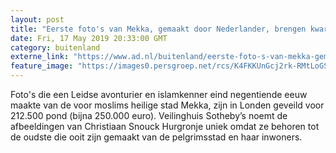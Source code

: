 ```yaml
---
layout: post
title: "Eerste foto's van Mekka, gemaakt door Nederlander, brengen kwart miljoen op"
date: Fri, 17 May 2019 20:33:00 GMT
category: buitenland
externe_link: "https://www.ad.nl/buitenland/eerste-foto-s-van-mekka-gemaakt-door-nederlander-brengen-kwart-miljoen-op~afc20a17/"
feature_image: "https://images0.persgroep.net/rcs/K4FKKUnGcj2rk-RMtLoGSaHyjOA/diocontent/148631279/_fitwidth/400/?appId=21791a8992982cd8da851550a453bd7f&quality=0.7"
---
```


Foto's die een Leidse avonturier en islamkenner eind negentiende eeuw maakte van de voor moslims heilige stad Mekka, zijn in Londen geveild voor 212.500 pond (bijna 250.000 euro). Veilinghuis Sotheby’s noemt de afbeeldingen van Christiaan Snouck Hurgronje uniek omdat ze behoren tot de oudste die ooit zijn gemaakt van de pelgrimsstad en haar inwoners.
